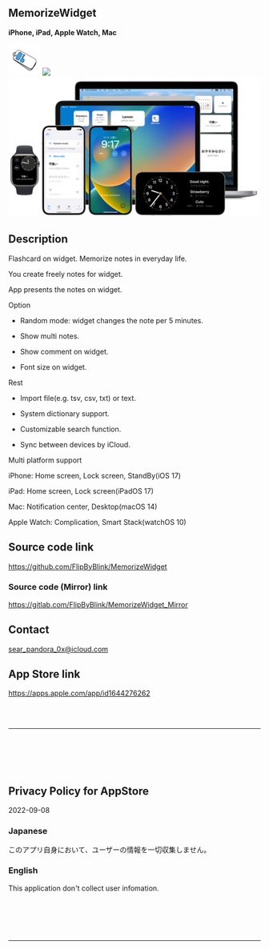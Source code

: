 MemorizeWidget
---------------
__iPhone, iPad, Apple Watch, Mac__

<img src="iOS/Supporting files/Assets.xcassets/RoundedIcon.imageset/icon.png" width="64">

<a href="https://apps.apple.com/app/id1644276262" target="blank">
    <img src="https://developer.apple.com/assets/elements/badges/download-on-the-app-store.svg">
</a>

<img src="Shared/Supporting files/README assets/1200w.png" width="600">


Description
------------
Flashcard on widget. Memorize notes in everyday life.

You create freely notes for widget.

App presents the notes on widget.


Option

- Random mode: widget changes the note per 5 minutes.

- Show multi notes.

- Show comment on widget.

- Font size on widget.


Rest

- Import file(e.g. tsv, csv, txt) or text.

- System dictionary support.

- Customizable search function.

- Sync between devices by iCloud.


Multi platform support

iPhone: Home screen, Lock screen, StandBy(iOS 17)

iPad: Home screen, Lock screen(iPadOS 17)

Mac: Notification center, Desktop(macOS 14)

Apple Watch: Complication, Smart Stack(watchOS 10)


Source code link
------------------
https://github.com/FlipByBlink/MemorizeWidget

### Source code (Mirror) link
https://gitlab.com/FlipByBlink/MemorizeWidget_Mirror


Contact
------------
sear_pandora_0x@icloud.com


App Store link
--------------
https://apps.apple.com/app/id1644276262


<br>
<br>

* * *

<br>
<br>
<br>
<br>

Privacy Policy for AppStore
----------------------------
2022-09-08

### Japanese
このアプリ自身において、ユーザーの情報を一切収集しません。

### English
This application don't collect user infomation.

<br>
<br>
<br>
<br>

* * *

<br>
<br>

<!-- URL "Support page for App Store" -->
<!-- https://flipbyblink.github.io/MemorizeWidget/ -->

<!-- URL "Privacy Policy for App Store" -->
<!-- https://flipbyblink.github.io/MemorizeWidget/#privacy-policy-for-appstore -->
